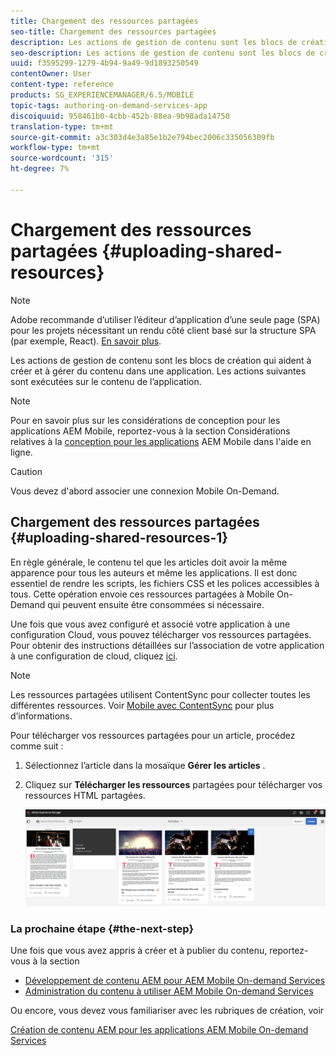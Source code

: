 ```yaml
---
title: Chargement des ressources partagées
seo-title: Chargement des ressources partagées
description: Les actions de gestion de contenu sont les blocs de création qui aident à créer et à gérer du contenu dans une application. Suivez cette page pour en savoir plus sur le téléchargement de ressources partagées.
seo-description: Les actions de gestion de contenu sont les blocs de création qui aident à créer et à gérer du contenu dans une application. Suivez cette page pour en savoir plus sur le téléchargement de ressources partagées.
uuid: f3595299-1279-4b94-9a49-9d1893250549
contentOwner: User
content-type: reference
products: SG_EXPERIENCEMANAGER/6.5/MOBILE
topic-tags: authoring-on-demand-services-app
discoiquuid: 958461b0-4cbb-452b-88ea-9b98ada14750
translation-type: tm+mt
source-git-commit: a3c303d4e3a85e1b2e794bec2006c335056309fb
workflow-type: tm+mt
source-wordcount: '315'
ht-degree: 7%

---
```



# Chargement des ressources partagées {#uploading-shared-resources}

>[!NOTE]
>
>Adobe recommande d’utiliser l’éditeur d’application d’une seule page (SPA) pour les projets nécessitant un rendu côté client basé sur la structure SPA (par exemple, React). [En savoir plus](/help/sites-developing/spa-overview.md).

Les actions de gestion de contenu sont les blocs de création qui aident à créer et à gérer du contenu dans une application. Les actions suivantes sont exécutées sur le contenu de l’application.

>[!NOTE]
>
>Pour en savoir plus sur les considérations de conception pour les applications AEM Mobile, reportez-vous à la section Considérations relatives à la [conception pour les applications](https://helpx.adobe.com/digital-publishing-solution/help/design-app.html) AEM Mobile dans l&#39;aide en ligne.

>[!CAUTION]
>
>Vous devez d&#39;abord associer une connexion Mobile On-Demand.

## Chargement des ressources partagées {#uploading-shared-resources-1}

En règle générale, le contenu tel que les articles doit avoir la même apparence pour tous les auteurs et même les applications. Il est donc essentiel de rendre les scripts, les fichiers CSS et les polices accessibles à tous. Cette opération envoie ces ressources partagées à Mobile On-Demand qui peuvent ensuite être consommées si nécessaire.

Une fois que vous avez configuré et associé votre application à une configuration Cloud, vous pouvez télécharger vos ressources partagées. Pour obtenir des instructions détaillées sur l’association de votre application à une configuration de cloud, cliquez [ici](/help/mobile/mobile-apps-ondemand-application-create-configure-action.md).

>[!NOTE]
>
>Les ressources partagées utilisent ContentSync pour collecter toutes les différentes ressources. Voir [Mobile avec ContentSync](/help/mobile/mobile-ondemand-contentsync.md) pour plus d’informations.

Pour télécharger vos ressources partagées pour un article, procédez comme suit :

1. Sélectionnez l’article dans la mosaïque **Gérer les articles** .
1. Cliquez sur **Télécharger les ressources** partagées pour télécharger vos ressources HTML partagées.

   ![chlimage_1-133](assets/chlimage_1-133.png)

### La prochaine étape {#the-next-step}

Une fois que vous avez appris à créer et à publier du contenu, reportez-vous à la section

* [Développement de contenu AEM pour AEM Mobile On-demand Services](/help/mobile/aem-mobile-on-demand.md)
* [Administration du contenu à utiliser AEM Mobile On-demand Services](/help/mobile/aem-mobile.md)

Ou encore, vous devez vous familiariser avec les rubriques de création, voir

[Création de contenu AEM pour les applications AEM Mobile On-demand Services](/help/mobile/mobile-apps-ondemand.md)
